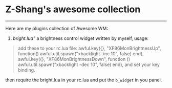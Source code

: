Z-Shang's awesome collection
=
---

Here are my plugins collection of Awesome WM:

1. *bright.lua"* a brightness control widget written by myself, usage:

>add these to your rc.lua file:
>awful.key({}, "XF86MonBrightnessUp", function() awful.util.spawn("xbacklight -inc 10", false) end),
>awful.key({}, "XF86MonBrightnessDown", function () awful.util.spawn("xbacklight -dec 10", false) end),
>and set your key binding.

then require the bright.lua in your rc.lua and put the `b_widget` in you panel.
